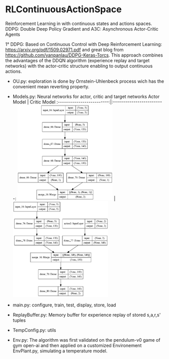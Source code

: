 # RLContinuousActionSpace
Reinforcement Learning in with continuous states and actions spaces. DDPG: Double Deep Policy Gradient and A3C: Asynchronous Actor-Critic Agents

1° DDPG:
Based on Continuous Control with Deep Reinforcement Learning: https://arxiv.org/pdf/1509.02971.pdf and 
great blog from https://github.com/yanpanlau/DDPG-Keras-Torcs.
This approach combines the advantages of the DDQN algorithm (experience replay and target networks) with the actor-critic structure enabling to output continuous actions.
- OU.py: exploration is done by Ornstein-Uhlenbeck process wich has the convenient mean reverting property. 
- Models.py: Neural networks for actor, critic and target networks
Actor Model    |  Critic Model
:-------------------------:|:-------------------------:
<img src="https://github.com/hchkaiban/RLContinuousActionSpace/blob/master/RL_DDPG/KerasModels/DDPG_Actor_model.png" alt=" " width="300" height="300">  |  <img src="https://github.com/hchkaiban/RLContinuousActionSpace/blob/master/RL_DDPG/KerasModels/DDPG_Critic_model.png" alt=" " width="300" height="300">

- main.py: configure, train, test, display, store, load
- ReplayBuffer.py: Memory buffer for experience replay of stored s,a,r,s' tuples
- TempConfig.py: utils

- Env.py: The algorithm was first validated on the pendulum-v0 game of gym open-ai and then applied on a customized Environement EnvPlant.py, simulating a temperature model.
